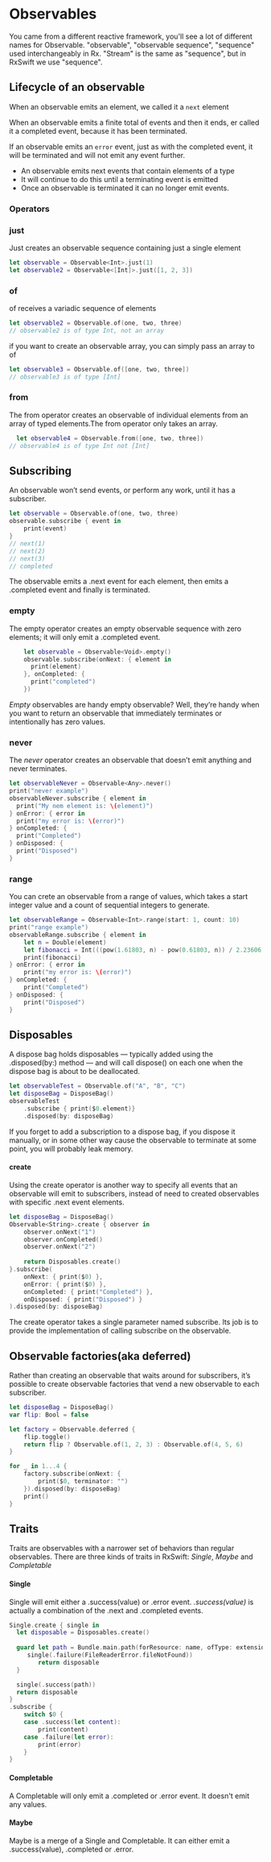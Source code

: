 # Observables

You came from a different reactive framework, you'll see a lot of different names for Observable. 
"observable", "observable sequence", "sequence" used interchangeably in Rx. "Stream" is the same as "sequence", but in RxSwift we use "sequence".


## Lifecycle of an observable
When an observable emits an element, we called it a `next` element

When an observable emits a finite total of events and then it ends, er called it a completed event, because it has been terminated.

If an observable emits an `error` event, just as with the completed event, it will be terminated and will not emit any event further.



- An observable emits next events that contain elements of a type
- It will continue to do this until a terminating event is emitted
- Once an observable is terminated it can no longer emit events.


### Operators

### just
Just creates an observable sequence containing just a single element

```swift
let observable = Observable<Int>.just(1)
let observable2 = Observable<[Int]>.just([1, 2, 3])

```

### of
of receives a variadic sequence of elements

```swift
let observable2 = Observable.of(one, two, three)
// observable2 is of type Int, not an array
```

if you want to create an observable array, you can simply pass an array to of


```swift
let observable3 = Observable.of([one, two, three])
// observable3 is of type [Int]
```


### from
The from operator creates an observable of individual elements from an array of typed elements.The from operator only takes an array.

```swift
  let observable4 = Observable.from([one, two, three])
// observable4 is of type Int not [Int]
``` 

## Subscribing
An observable won’t send events, or perform any work, until it has a
subscriber.

```swift
let observable = Observable.of(one, two, three)
observable.subscribe { event in
    print(event)
}
// next(1)
// next(2)
// next(3)
// completed

```

The observable emits a .next event for each element, then emits a .completed event and finally is terminated.


### empty
The empty operator creates an empty observable sequence with zero elements; it will only emit a .completed event.

```swift
    let observable = Observable<Void>.empty()
    observable.subscribe(onNext: { element in
      print(element)
    }, onCompleted: {
      print("completed")
    })

```

*Empty* observables are handy empty observable? Well, they’re handy when you want to return an observable that immediately terminates or intentionally has zero values.


### never
The *never* operator creates an observable that doesn’t emit anything and never terminates.

```swift
let observableNever = Observable<Any>.never()
print("never example")
observableNever.subscribe { element in
  print("My nem element is: \(element)")
} onError: { error in
  print("my error is: \(error)")
} onCompleted: {
  print("Completed")
} onDisposed: {
  print("Disposed")
}

```

### range
You can crete an observable from a range of values, which takes a start integer value and a count of sequential integers to generate.

```swift
let observableRange = Observable<Int>.range(start: 1, count: 10)
print("range example")
observableRange.subscribe { element in
    let n = Double(element)
    let fibonacci = Int(((pow(1.61803, n) - pow(0.61803, n)) / 2.23606).rounded())
    print(fibonacci)
} onError: { error in
    print("my error is: \(error)")
} onCompleted: {
    print("Completed")
} onDisposed: {
    print("Disposed")
}

```


## Disposables
A dispose bag holds disposables — typically added using
the .disposed(by:) method — and will call dispose() on each one when the dispose bag is about to be deallocated.

```swift
let observableTest = Observable.of("A", "B", "C")
let disposeBag = DisposeBag()
observableTest
    .subscribe { print($0.element)}
    .disposed(by: disposeBag)
```

If you forget to add a subscription to a dispose bag, if you dispose it manually, or in some other way cause the observable to terminate at some point, you will probably leak memory.


#### create
Using the create operator is another way to specify all events that an observable will emit to subscribers, instead of need to  created observables with specific .next event elements.

```swift
let disposeBag = DisposeBag()
Observable<String>.create { observer in
    observer.onNext("1")
    observer.onCompleted()
    observer.onNext("2")
    
    return Disposables.create()
}.subscribe(
    onNext: { print($0) },
    onError: { print($0) },
    onCompleted: { print("Completed") },
    onDisposed: { print("Disposed") }
).disposed(by: disposeBag)
```

The create operator takes a single parameter named subscribe. Its job is to provide the implementation of calling subscribe on the observable.


## Observable factories(aka deferred)
Rather than creating an observable that waits around for subscribers, it’s possible to create observable factories that vend a new observable to each subscriber.

```swift
let disposeBag = DisposeBag()
var flip: Bool = false

let factory = Observable.deferred {
    flip.toggle()
    return flip ? Observable.of(1, 2, 3) : Observable.of(4, 5, 6)
}

for _ in 1...4 {
    factory.subscribe(onNext: {
        print($0, terminator: "")
    }).disposed(by: disposeBag)
    print()
}

```

## Traits
Traits are observables with a narrower set of behaviors than regular observables.
There are three kinds of traits in RxSwift: *Single*, *Maybe* and *Completable*

#### Single
Single will emit either a .success(value) or .error event. *.success(value)* is actually a combination of the .next and .completed events. 

```swift
Single.create { single in
  let disposable = Disposables.create()
            
  guard let path = Bundle.main.path(forResource: name, ofType: extensionPath) else {
     single(.failure(FileReaderError.fileNotFound))
        return disposable
  }

  single(.success(path))
  return disposable
}
.subscribe {
    switch $0 {
    case .success(let content):
        print(content)
    case .failure(let error):
        print(error)
    }
} 
```

#### Completable
A Completable will only emit a .completed or .error event. It doesn't emit any values.

#### Maybe
Maybe is a merge of a Single and Completable. It can either emit a .success(value), .completed or .error. 


